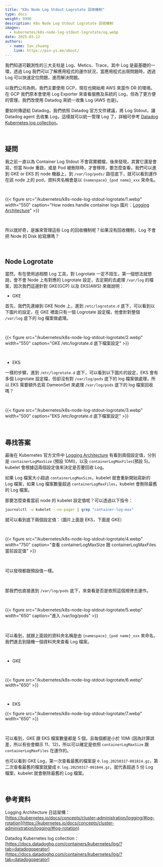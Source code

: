 ```yaml
---
title: "K8s Node Log Stdout Logrotate 回收機制"
type: docs
weight: 9990
description: K8s Node Log Stdout Logrotate 回收機制
images:
  - kubernetes/k8s-node-log-stdout-logrotate/og.webp
date: 2025-03-12
authors:
  - name: Ian_zhuang
    link: https://pin-yi.me/about/
---
```


我們知道可觀測性的三大支柱是 Log、Metics、Trace，其中 Log 是最基礎的一環，透過 Log 我們可以了解應用程式的運作狀況，當應用程式出現問題時，透過 Log 可以快速定位問題，進而解決問題。

以我們公司為例，我們主要使用 GCP，現在也開始用 AWS 來當作 DR 的環境。在 GCP 我們原本會使用 Log Exporter 來查看服務及系統的 Log，但為了更方便的管理，我們改使用 Datadog 來統一收集 Log (AWS 也是)。

要如何傳遞給 Datadog，我們依照 Datadog 官方文件建議，將 Log Stdout，讓 Datadog agent 去收集 Log，這樣就可以統一管理 Log 了，詳細可參考 [Datadog Kubernetes log collection](https://docs.datadoghq.com/containers/kubernetes/log/?tab=datadogoperator)。

<br>

## 疑問

我之前ㄧ直以為 Container Log Stdout 不會寫實體檔，後來發現，其實它還是會寫，但當 Node 重啟，或是 Pod 被刪除時，才會移除，要怎麼查看，我們可以進到 GKE or EKS 的 node 機器上，到 `/var/log/pods/` 路徑底下，就可以看到運作在該 node 上的 pod，資料夾名稱會是以 `{namespace}_{pod name}_xxx` 來命名。

<br>

{{< figure src="/kubernetes/k8s-node-log-stdout-logrotate/1.webp" width="550" caption="How nodes handle container logs 圖片：[Logging Architecture](https://kubernetes.io/docs/concepts/cluster-administration/logging/#how-nodes-handle-container-logs)" >}}

<br>

所以就好奇，是誰來管理這些 Log 的回收機制呢？如果沒有回收機制，Log 不會把 Node 的 Disk 給寫爆嗎？

<br>

## Node Logrotate

當然，有在使用過相關 Log 工具，對 Logrotate 一定不陌生，第一個想法就想說，會不會 Node 上有對應的 Logrotate 設定，去定期的去處理 `/var/log` 的檔案，因次我們這邊針對 GKE(GCP) 以及 EKS(AWS) 來做說明：

- GKE

首先，我們先連線到 GKE Node 上，進到 `/etc/logrotate.d` 底下，可以看到以下圖片的設定，在 GKE 裡面只有一個 Logrotate 設定檔，他會針對整個 `/var/log` 底下的 log 檔案做處理。

<br>

{{< figure src="/kubernetes/k8s-node-log-stdout-logrotate/2.webp" width="550" caption="GKE /etc/logrotate.d 底下檔案設定" >}}

<br>

- EKS

一樣的步驟，進到 `/etc/logrotate.d` 底下，可以看到以下圖片的設定，EKS 會有多個 Logrotate 設定檔，但卻沒有對 `/var/log/pods` 底下的 log 檔案做處理，所以 EKS 需要額外去寫 DameonSet 來處理 `/var/log/pods` 底下的 log 檔案回收嗎？

<br>

{{< figure src="/kubernetes/k8s-node-log-stdout-logrotate/3.webp" width="500" caption="EKS /etc/logrotate.d 底下檔案設定" >}}

<br>

## 尋找答案

最後在 Kubernetes 官方文件中 [Logging Architecture](https://kubernetes.io/docs/concepts/cluster-administration/logging/#log-rotation) 有看到兩個設定值，分別是 `containerLogMaxSize` (預設 10Mi)，以及 `containerLogMaxFiles`(預設 5)。kubelet 會根據這兩個設定值來決定是否要回收 Log。

如果 Log 檔案大小超過 `containerLogMaxSize`，kubelet 就會重新開始寫新的 Log 檔案，如果 Log 檔案數量超過 `containerLogMaxFiles`，kubelet 會刪除最舊的 Log 檔案。

那要怎麼查看當前 node 的 kubelet 設定值呢？可以透過以下指令：

```bash
journalctl -u kubelet --no-pager | grep "container-log-max"
```

就可以看到底下兩個設定值：（圖片上面是 EKS，下面是 GKE）

<br>

{{< figure src="/kubernetes/k8s-node-log-stdout-logrotate/4.webp" width="750" caption="查看 containerLogMaxSize 跟 containerLogMaxFiles 當前設定值" >}}

<br>

可以發現都跟預設值一樣。

<br>

那我們也直接進到 `/var/log/pods` 底下，來查看是否是依照這個規律去運作。

<br>

{{< figure src="/kubernetes/k8s-node-log-stdout-logrotate/5.webp" width="650" caption="進入 /var/log/pods" >}}

<br>

可以看到，就跟上面說的資料夾名稱是由 `{namespace}_{pod name}_xxx` 來命名，我們進去到隨機一個資料夾來查看 Log 檔案。

<br>

- GKE

<br>

{{< figure src="/kubernetes/k8s-node-log-stdout-logrotate/6.webp" width="650" >}}

<br>

- EKS

{{< figure src="/kubernetes/k8s-node-log-stdout-logrotate/7.webp" width="650" >}}

<br>

可以看到，GKE 跟 EKS 檔案數量都是 5 個，且每個都是小於 10Mi (因為計算誤差，所以有些會顯示 11、12)，所以可以確定是依照 `containerLogMaxSize` 跟 `containerLogMaxFiles` 在運作的。

也可以看到 GKE Log，第一次查看最舊的檔案是 `0.log.20250317-081814.gz`，第二次查看最舊的檔案就變成 `0.log.20250317-081844.gz`，就代表超過 5 份 Log 檔案，kubelet 就會刪除最舊的 Log 檔案。

<br>

## 參考資料

Logging Architecture 日誌架構：[https://kubernetes.io/docs/concepts/cluster-administration/logging/#log-rotation](https://kubernetes.io/docs/concepts/cluster-administration/logging/#log-rotation)

Datadog Kubernetes log collection：[https://docs.datadoghq.com/containers/kubernetes/log/?tab=datadogoperator](https://docs.datadoghq.com/containers/kubernetes/log/?tab=datadogoperator)
